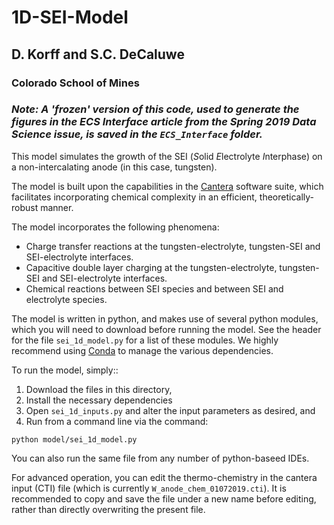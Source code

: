 # 1D-SEI-Model

## D. Korff and S.C. DeCaluwe
### Colorado School of Mines

### *Note: A 'frozen' version of this code, used to generate the figures in the ECS Interface article from the Spring 2019 Data Science issue, is saved in the `ECS_Interface` folder.*

This model simulates the growth of the SEI (*S*olid *E*lectrolyte *I*nterphase) on a non-intercalating anode (in this case, tungsten).

The model is built upon the capabilities in the [Cantera](cantera.org) software suite, which facilitates incorporating chemical complexity in an efficient, theoretically-robust manner.

The model incorporates the following phenomena:

- Charge transfer reactions at the tungsten-electrolyte, tungsten-SEI and SEI-electrolyte interfaces.
- Capacitive double layer charging at the tungsten-electrolyte, tungsten-SEI and SEI-electrolyte interfaces.
- Chemical reactions between SEI species and between SEI and electrolyte species.

The model is written in python, and makes use of several python modules, which you will need to download before running the model.  See the header for the file `sei_1d_model.py` for a list of these modules.  We highly recommend using [Conda](conda.io) to manage the various dependencies.

To run the model, simply::
1. Download the files in this directory,
2. Install the necessary dependencies
3. Open `sei_1d_inputs.py` and alter the input parameters as desired, and
4. Run from a command line via the command:

```
python model/sei_1d_model.py
```

You can also run the same file from any number of python-baseed IDEs.

For advanced operation, you can edit the thermo-chemistry in the cantera input
(CTI) file (which is currently `W_anode_chem_01072019.cti`).  It is recommended to copy
and save the file under a new name before editing, rather than directly
overwriting the present file.
